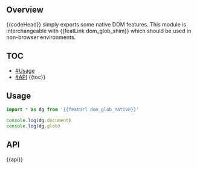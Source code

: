 ## Overview

{{codeHead}} simply exports some native DOM features. This module is interchangeable with {{featLink dom_glob_shim}} which should be used in non-browser environments.

## TOC

* [#Usage](#usage)
* [#API](#api)
{{toc}}

## Usage

```js
import * as dg from '{{featUrl dom_glob_native}}'

console.log(dg.document)
console.log(dg.glob)
```

## API

{{api}}
